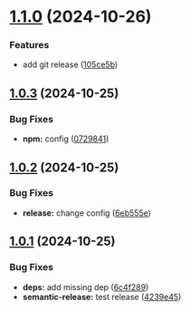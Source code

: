 # [1.1.0](https://github.com/kamdz/dx/compare/v1.0.3...v1.1.0) (2024-10-26)


### Features

* add git release ([105ce5b](https://github.com/kamdz/dx/commit/105ce5b04f848bc9e939714bb083d6a20587eb15))

## [1.0.3](https://github.com/kamdz/dx/compare/v1.0.2...v1.0.3) (2024-10-25)


### Bug Fixes

* **npm:** config ([0729841](https://github.com/kamdz/dx/commit/0729841d87ce6cd72c2a676d007971d92502c16f))

## [1.0.2](https://github.com/kamdz/dx/compare/v1.0.1...v1.0.2) (2024-10-25)


### Bug Fixes

* **release:** change config ([6eb555e](https://github.com/kamdz/dx/commit/6eb555e3421373d936895183b7b7485f0f1e9191))

## [1.0.1](https://github.com/kamdz/dx/compare/v1.0.0...v1.0.1) (2024-10-25)


### Bug Fixes

* **deps:** add missing dep ([6c4f289](https://github.com/kamdz/dx/commit/6c4f2897a1993bea884560bb426fe220c6f75f20))
* **semantic-release:** test release ([4239e45](https://github.com/kamdz/dx/commit/4239e45ddbc8b4c478a3f2b81f6298dcd3f2329b))

